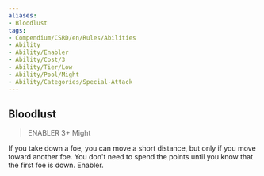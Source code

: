 ```yaml
---
aliases:
- Bloodlust
tags:
- Compendium/CSRD/en/Rules/Abilities
- Ability
- Ability/Enabler
- Ability/Cost/3
- Ability/Tier/Low
- Ability/Pool/Might
- Ability/Categories/Special-Attack
---
```


  
## Bloodlust  
>ENABLER 3+  Might  
  
If you take down a foe, you can move a short distance, but only if you move toward another foe. You don't need to spend the points until you know that the first foe is down. Enabler.